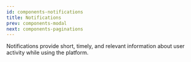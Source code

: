 ```yaml
---
id: components-notifications
title: Notifications
prev: components-modal
next: components-paginations
---
```


<text-primary>

Notifications provide short, timely, and relevant information about user activity while using the platform.

</text-primary>
